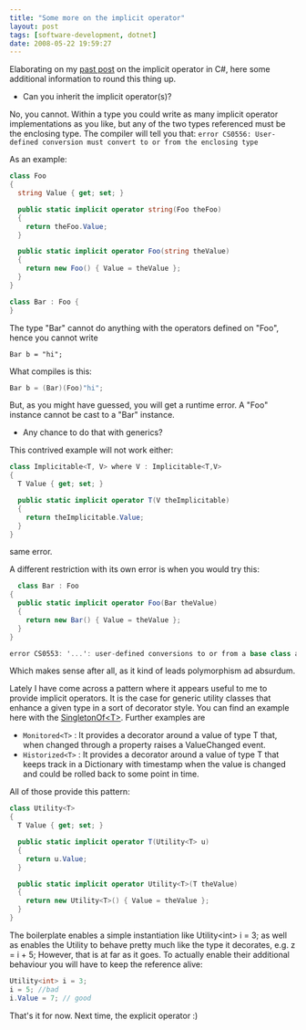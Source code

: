 ```yaml
---
title: "Some more on the implicit operator"
layout: post
tags: [software-development, dotnet]
date: 2008-05-22 19:59:27
---
```


Elaborating on my [past post](/go/104) on the implicit operator in C#, here some additional information to round this thing up.

* Can you inherit the implicit operator(s)? 

 No, you cannot. Within a type you could write as many implicit operator implementations as you like, but any of the two types referenced must be the enclosing type. The compiler will tell you that:
  `error CS0556: User-defined conversion must convert to or from the enclosing type `  

As an example:

```csharp
class Foo
{
  string Value { get; set; }

  public static implicit operator string(Foo theFoo)
  {
    return theFoo.Value;
  }

  public static implicit operator Foo(string theValue)
  {
    return new Foo() { Value = theValue };
  }
}

class Bar : Foo {
}
```

The type "Bar" cannot do anything with the operators defined on "Foo", hence you cannot write

`Bar b = "hi";`

What compiles is this:

```csharp
Bar b = (Bar)(Foo)"hi";
```

But, as you might have guessed, you will get a runtime error. A "Foo" instance cannot be cast to
a "Bar" instance.

* Any chance to do that with generics?

This contrived example will not work either:

```csharp
class Implicitable<T, V> where V : Implicitable<T,V>
{
  T Value { get; set; }

  public static implicit operator T(V theImplicitable)
  {
    return theImplicitable.Value;
  }
}
```

same error.

A different restriction with its own error is when you would try this:

```csharp
  class Bar : Foo
{
  public static implicit operator Foo(Bar theValue)
  {
    return new Bar() { Value = theValue };
  }
}

error CS0553: '...': user-defined conversions to or from a base class are not allowed
```

Which makes sense after all, as it kind of leads polymorphism ad absurdum.

Lately I have come across a pattern where it appears useful to me to provide implicit operators. 
It is the case for generic utility classes that enhance a given type in a sort of decorator style.
You can find an example here with the [SingletonOf&lt;T&gt;](https://realfiction.net/2008/04/29/singletons-are-boring-hence-factor-out-the-concern). Further examples are

*  `Monitored<T>` : It provides a decorator around a value of type T that, when changed through a property raises a ValueChanged event.
*   `Historized<T>` : It provides a decorator around a value of type T that keeps track in a Dictionary with timestamp when the value is changed and could be rolled back to some point in time.

All of those provide this pattern:

```csharp
class Utility<T>
{
  T Value { get; set; }

  public static implicit operator T(Utility<T> u)
  {
    return u.Value;
  }

  public static implicit operator Utility<T>(T theValue)
  {
    return new Utility<T>() { Value = theValue };
  }
}
```

The boilerplate enables a simple instantiation like Utility&lt;int&gt; i = 3; as well as enables the Utility
to behave pretty much like the type it decorates, e.g. z = i + 5;
However, that is at far as it goes. To actually enable their additional behaviour you will have to keep
the reference alive:

```csharp
Utility<int> i = 3;
i = 5; //bad
i.Value = 7; // good
```

That's it for now. Next time, the explicit operator :)